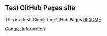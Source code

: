 ## Test GitHub Pages site

This is a test.
Check the GitHub Pages [README](README.md).

[Contact information](about/contact.md).
